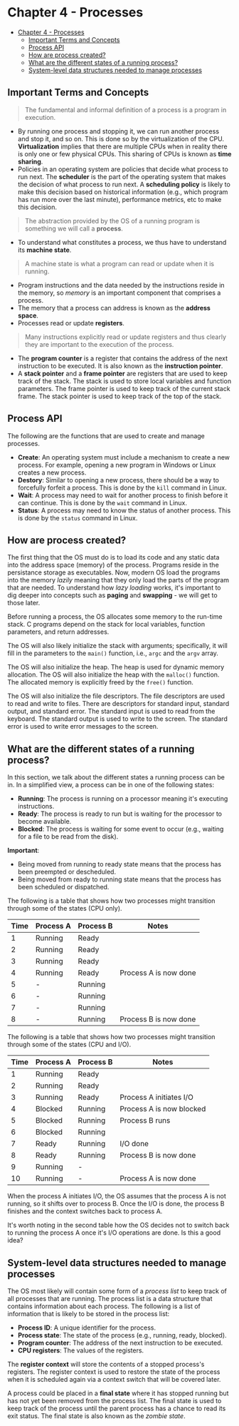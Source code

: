 # Chapter 4 - Processes

- [Chapter 4 - Processes](#chapter-4---processes)
  - [Important Terms and Concepts](#important-terms-and-concepts)
  - [Process API](#process-api)
  - [How are process created?](#how-are-process-created)
  - [What are the different states of a running process?](#what-are-the-different-states-of-a-running-process)
  - [System-level data structures needed to manage processes](#system-level-data-structures-needed-to-manage-processes)

## Important Terms and Concepts

> The fundamental and informal definition of a process is a program in execution.
- By running one process and stopping it, we can run another process and stop it, and so on. This is done so by the virtualization of the CPU. **Virtualization** implies that there are multiple CPUs when in reality there is only one or few physical CPUs. This sharing of CPUs is known as **time sharing**.
- Policies in an operating system are policies that decide what process to run next. The **scheduler** is the part of the operating system that makes the decision of what process to run next. A **scheduling policy** is likely to make this decision based on historical information (e.g., which program has run more over the last minute), performance metrics, etc to make this decision.

> The abstraction provided by the OS of a running program is something we will call a **process**.

- To understand what constitutes a process, we thus have to understand
its **machine state**. 

> A machine state is what a program can read or update when it is running.

- Program instructions and the data needed by the instructions reside in the memory, so *memory* is an important component that comprises a process.
- The memory that a process can address is known as the **address space**.
- Processes read or update **registers**. 

> Many instructions explicitly read or update registers and thus clearly they are important to
the execution of the process.

- The **program counter** is a register that contains the address of the next instruction to be executed. It is also known as the **instruction pointer**.
- A **stack pointer** and a **frame pointer** are registers that are used to keep track of the stack. The stack is used to store local variables and function parameters. The frame pointer is used to keep track of the current stack frame. The stack pointer is used to keep track of the top of the stack.

## Process API

The following are the functions that are used to create and manage processes.

- **Create**: An operating system must include a mechanism to create a new process. For example, opening a new program in Windows or Linux creates a new process.
- **Destory**: Similar to opening a new process, there should be a way to forcefully forfeit a process. This is done by the `kill` command in Linux.
- **Wait**: A process may need to wait for another process to finish before it can continue. This is done by the `wait` command in Linux.
- **Status**: A process may need to know the status of another process. This is done by the `status` command in Linux.

## How are process created?

The first thing that the OS must do is to load its code and any static data into the address space (memory) of the process. Programs reside in the persistance storage as executables. Now, modern OS load the programs into the memory *lazily* meaning that they only load the parts of the program that are needed. To understand how *lazy loading* works, it's important to dig deeper into concepts such as **paging** and **swapping** - we will get to those later.

Before running a process, the OS allocates some memory to the run-time stack. C programs depend on the stack for local variables, function parameters, and return addresses. 

The OS will also likely initialize the stack with arguments; specifically, it will fill in the parameters to the `main()` function, i.e., `argc` and the `argv` array.

The OS will also initialize the heap. The heap is used for dynamic memory allocation. The OS will also initialize the heap with the `malloc()` function. The allocated memory is explicitly freed by the `free()` function.

The OS will also initialize the file descriptors. The file descriptors are used to read and write to files. There are descriptors for standard input, standard output, and standard error. The standard input is used to read from the keyboard. The standard output is used to write to the screen. The standard error is used to write error messages to the screen.

## What are the different states of a running process?

In this section, we talk about the different states a running process can be in. In a simplified view, a process can be in one of the following states:
- **Running**: The process is running on a processor meaning it's executing instructions.
- **Ready**: The process is ready to run but is waiting for the processor to become available.
- **Blocked**: The process is waiting for some event to occur (e.g., waiting for a file to be read from the disk).

**Important**:
- Being moved from running to ready state means that the process has been preempted or descheduled.
- Being moved from ready to running state means that the process has been scheduled or dispatched.

The following is a table that shows how two processes might transition through some of the states (CPU only).

| Time | Process A | Process B | Notes                 |
| ---- | --------- | --------- | --------------------- |
| 1    | Running   | Ready     |                       |
| 2    | Running   | Ready     |                       |
| 3    | Running   | Ready     |                       |
| 4    | Running   | Ready     | Process A is now done |
| 5    | -         | Running   |                       |
| 6    | -         | Running   |                       |
| 7    | -         | Running   |                       |
| 8    | -         | Running   | Process B is now done |

The following is a table that shows how two processes might transition through some of the states (CPU and I/O).

| Time | Process A | Process B | Notes                    |
| ---- | --------- | --------- | ------------------------ |
| 1    | Running   | Ready     |                          |
| 2    | Running   | Ready     |                          |
| 3    | Running   | Ready     | Process A initiates I/O  |
| 4    | Blocked   | Running   | Process A is now blocked |
| 5    | Blocked   | Running   | Process B runs           |
| 6    | Blocked   | Running   |                          |
| 7    | Ready     | Running   | I/O done                 |
| 8    | Ready     | Running   | Process B is now done    |
| 9    | Running   | -         |                          |
| 10   | Running   | -         | Process A is now done    |

When the process A initiates I/O, the OS assumes that the process A is not running, so it shifts over to process B. Once the I/O is done, the process B finishes and the context switches back to process A. 

It's worth noting in the second table how the OS decides not to switch back to running the process A once it's I/O operations are done. Is this a good idea?

## System-level data structures needed to manage processes

The OS most likely will contain some form of a *process list* to keep track of all processes that are running. The process list is a data structure that contains information about each process. The following is a list of information that is likely to be stored in the process list:
- **Process ID**: A unique identifier for the process.
- **Process state**: The state of the process (e.g., running, ready, blocked).
- **Program counter**: The address of the next instruction to be executed.
- **CPU registers**: The values of the registers.

The **register context** will store the contents of a stopped process's registers. The register context is used to restore the state of the process when it is scheduled again via a context switch that will be covered later.

A process could be placed in a **final state** where it has stopped running but has not yet been removed from the process list. The final state is used to keep track of the process until the parent process has a chance to read its exit status. The final state is also known as the *zombie state*. 

